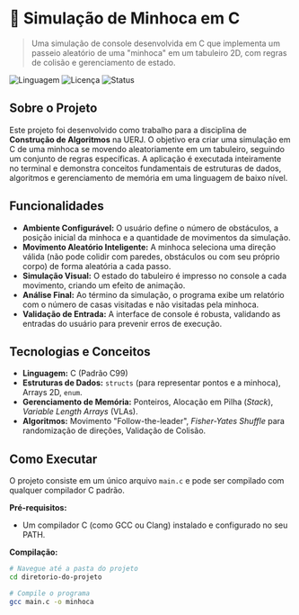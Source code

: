 # 🐛 Simulação de Minhoca em C

> Uma simulação de console desenvolvida em C que implementa um passeio aleatório de uma "minhoca" em um tabuleiro 2D, com regras de colisão e gerenciamento de estado.

![Linguagem](https://img.shields.io/badge/Linguagem-C-blue?style=for-the-badge&logo=c)
![Licença](https://img.shields.io/badge/Licen%C3%A7a-MIT-green?style=for-the-badge)
![Status](https://img.shields.io/badge/Status-Conclu%C3%ADdo-brightgreen?style=for-the-badge)


## Sobre o Projeto
Este projeto foi desenvolvido como trabalho para a disciplina de **Construção de Algoritmos** na UERJ. O objetivo era criar uma simulação em C de uma minhoca se movendo aleatoriamente em um tabuleiro, seguindo um conjunto de regras específicas. A aplicação é executada inteiramente no terminal e demonstra conceitos fundamentais de estruturas de dados, algoritmos e gerenciamento de memória em uma linguagem de baixo nível.

## Funcionalidades
- **Ambiente Configurável:** O usuário define o número de obstáculos, a posição inicial da minhoca e a quantidade de movimentos da simulação.
- **Movimento Aleatório Inteligente:** A minhoca seleciona uma direção válida (não pode colidir com paredes, obstáculos ou com seu próprio corpo) de forma aleatória a cada passo.
- **Simulação Visual:** O estado do tabuleiro é impresso no console a cada movimento, criando um efeito de animação.
- **Análise Final:** Ao término da simulação, o programa exibe um relatório com o número de casas visitadas e não visitadas pela minhoca.
- **Validação de Entrada:** A interface de console é robusta, validando as entradas do usuário para prevenir erros de execução.

## Tecnologias e Conceitos
- **Linguagem:** C (Padrão C99)
- **Estruturas de Dados:** `structs` (para representar pontos e a minhoca), Arrays 2D, `enum`.
- **Gerenciamento de Memória:** Ponteiros, Alocação em Pilha (*Stack*), *Variable Length Arrays* (VLAs).
- **Algoritmos:** Movimento "Follow-the-leader", *Fisher-Yates Shuffle* para randomização de direções, Validação de Colisão.

##  Como Executar
O projeto consiste em um único arquivo `main.c` e pode ser compilado com qualquer compilador C padrão.

**Pré-requisitos:**
* Um compilador C (como GCC ou Clang) instalado e configurado no seu PATH.

**Compilação:**
```bash
# Navegue até a pasta do projeto
cd diretorio-do-projeto

# Compile o programa
gcc main.c -o minhoca
